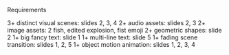 Requirements

3+ distinct visual scenes: slides 2, 3, 4
2+ audio assets: slides 2, 3
2+ image assets: 2 fish, edited explosion, fist emoji
2+ geometric shapes: slide 2
1+ big fancy text: slide 1
1+ multi-line text: slide 5
1+ fading scene transition: slides 1, 2, 5
1+ object motion animation: slides 1, 2, 3, 4

